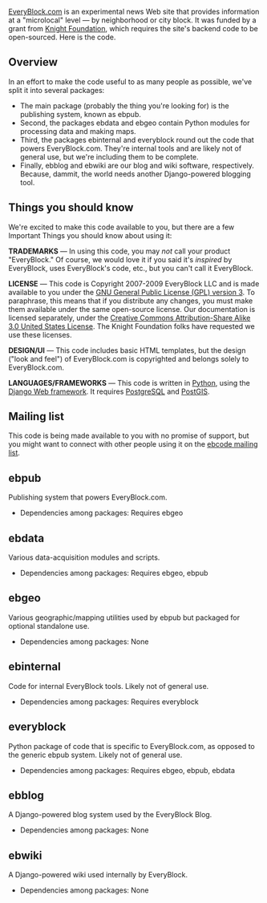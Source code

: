 [EveryBlock.com](http://www.everyblock.com/) is an experimental news Web site that provides information at a "microlocal" level — by neighborhood or city block. It was funded by a grant from [Knight Foundation](http://www.knightfdn.org/), which requires the site's backend code to be open-sourced. Here is the code.

## Overview ##

In an effort to make the code useful to as many people as possible, we've split it into several packages:

  * The main package (probably the thing you're looking for) is the publishing system, known as ebpub.
  * Second, the packages ebdata and ebgeo contain Python modules for processing data and making maps.
  * Third, the packages ebinternal and everyblock round out the code that powers EveryBlock.com. They're internal tools and are likely not of general use, but we're including them to be complete.
  * Finally, ebblog and ebwiki are our blog and wiki software, respectively. Because, dammit, the world needs another Django-powered blogging tool.

## Things you should know ##

We're excited to make this code available to you, but there are a few Important Things you should know about using it:

**TRADEMARKS** — In using this code, you may _not_ call your product "EveryBlock." Of course, we would love it if you said it's _inspired_ by EveryBlock, uses EveryBlock's code, etc., but you can't call it EveryBlock.

**LICENSE** — This code is Copyright 2007-2009 EveryBlock LLC and is made available to you under the [GNU General Public License (GPL) version 3](http://www.gnu.org/copyleft/gpl.html). To paraphrase, this means that if you distribute any changes, you must make them available under the same open-source license. Our documentation is licensed separately, under the [Creative Commons Attribution-Share Alike 3.0 United States License](http://creativecommons.org/licenses/by-sa/3.0/us/). The Knight Foundation folks have requested we use these licenses.

**DESIGN/UI** — This code includes basic HTML templates, but the design ("look and feel") of EveryBlock.com is copyrighted and belongs solely to EveryBlock.com.

**LANGUAGES/FRAMEWORKS** — This code is written in [Python](http://www.pythong.org/), using the [Django Web framework](http://www.djangoproject.com/). It requires [PostgreSQL](http://www.postgresql.org/) and [PostGIS](http://postgis.refractions.net/).

## Mailing list ##

This code is being made available to you with no promise of support, but you might want to connect with other people using it on the [ebcode mailing list](http://groups.google.com/group/ebcode).

## ebpub ##

Publishing system that powers EveryBlock.com.

  * Dependencies among packages: Requires ebgeo

## ebdata ##

Various data-acquisition modules and scripts.

  * Dependencies among packages: Requires ebgeo, ebpub

## ebgeo ##

Various geographic/mapping utilities used by ebpub but packaged for optional standalone use.

  * Dependencies among packages: None

## ebinternal ##

Code for internal EveryBlock tools. Likely not of general use.

  * Dependencies among packages: Requires everyblock

## everyblock ##

Python package of code that is specific to EveryBlock.com, as opposed to the generic ebpub system. Likely not of general use.

  * Dependencies among packages: Requires ebgeo, ebpub, ebdata

## ebblog ##

A Django-powered blog system used by the EveryBlock Blog.

  * Dependencies among packages: None

## ebwiki ##

A Django-powered wiki used internally by EveryBlock.

  * Dependencies among packages: None